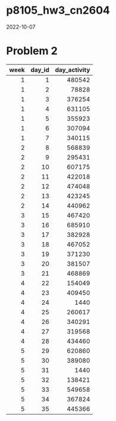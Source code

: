 p8105_hw3_cn2604
================
2022-10-07

# Problem 2

| week | day_id | day_activity |
|-----:|-------:|-------------:|
|    1 |      1 |       480542 |
|    1 |      2 |        78828 |
|    1 |      3 |       376254 |
|    1 |      4 |       631105 |
|    1 |      5 |       355923 |
|    1 |      6 |       307094 |
|    1 |      7 |       340115 |
|    2 |      8 |       568839 |
|    2 |      9 |       295431 |
|    2 |     10 |       607175 |
|    2 |     11 |       422018 |
|    2 |     12 |       474048 |
|    2 |     13 |       423245 |
|    2 |     14 |       440962 |
|    3 |     15 |       467420 |
|    3 |     16 |       685910 |
|    3 |     17 |       382928 |
|    3 |     18 |       467052 |
|    3 |     19 |       371230 |
|    3 |     20 |       381507 |
|    3 |     21 |       468869 |
|    4 |     22 |       154049 |
|    4 |     23 |       409450 |
|    4 |     24 |         1440 |
|    4 |     25 |       260617 |
|    4 |     26 |       340291 |
|    4 |     27 |       319568 |
|    4 |     28 |       434460 |
|    5 |     29 |       620860 |
|    5 |     30 |       389080 |
|    5 |     31 |         1440 |
|    5 |     32 |       138421 |
|    5 |     33 |       549658 |
|    5 |     34 |       367824 |
|    5 |     35 |       445366 |
